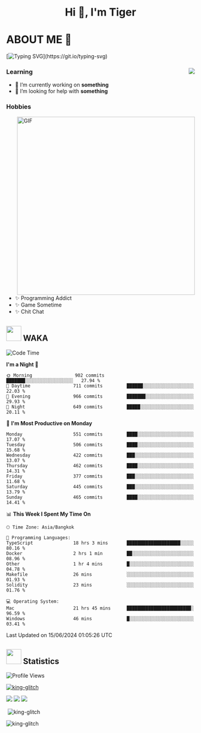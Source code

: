 <h1 align="center">Hi 👋, I'm Tiger</h1>




# ABOUT ME 💬

[![Typing SVG](https://readme-typing-svg.herokuapp.com?color=22F771&vCenter=true&lines=A+perssionate+developer+from+nowhere.)](https://git.io/typing-svg)

<div>
 <img align="right" src="https://spotify-github-profile.vercel.app/api/view?uid=12129734423&cover_image=false&theme=default&bar_color=22d016&bar_color_cover=true" />
 <h3>Learning</h3>
 
 <ul>
  <li>🔭 I’m currently working on <b>something</b></li>
  <li>🤝 I’m looking for help with <b>something</b></li>
 </ul>
 
</div>
<div>
 <h3>Hobbies</h3>
 <img align="right" height="475px"  alt="GIF" src="https://i.pinimg.com/originals/1f/b7/db/1fb7dbee557e5ed509f7517da8a84d58.gif" />
 <ul>
  <li>✨ Programming Addict</li>
  <li>✨ Game Sometime</li>
  <li>✨ Chit Chat</li>
 </ul>
 
</div>



## <img height="40" src="https://raw.githubusercontent.com/innng/innng/master/assets/kyubey.gif"/> WAKA

<!--START_SECTION:waka-->
![Code Time](http://img.shields.io/badge/Code%20Time-1%2C961%20hrs%2022%20mins-blue)

**I'm a Night 🦉** 

```text
🌞 Morning                902 commits         ███████░░░░░░░░░░░░░░░░░░   27.94 % 
🌆 Daytime                711 commits         ██████░░░░░░░░░░░░░░░░░░░   22.03 % 
🌃 Evening                966 commits         ███████░░░░░░░░░░░░░░░░░░   29.93 % 
🌙 Night                  649 commits         █████░░░░░░░░░░░░░░░░░░░░   20.11 % 
```
📅 **I'm Most Productive on Monday** 

```text
Monday                   551 commits         ████░░░░░░░░░░░░░░░░░░░░░   17.07 % 
Tuesday                  506 commits         ████░░░░░░░░░░░░░░░░░░░░░   15.68 % 
Wednesday                422 commits         ███░░░░░░░░░░░░░░░░░░░░░░   13.07 % 
Thursday                 462 commits         ████░░░░░░░░░░░░░░░░░░░░░   14.31 % 
Friday                   377 commits         ███░░░░░░░░░░░░░░░░░░░░░░   11.68 % 
Saturday                 445 commits         ███░░░░░░░░░░░░░░░░░░░░░░   13.79 % 
Sunday                   465 commits         ████░░░░░░░░░░░░░░░░░░░░░   14.41 % 
```


📊 **This Week I Spent My Time On** 

```text
🕑︎ Time Zone: Asia/Bangkok

💬 Programming Languages: 
TypeScript               18 hrs 3 mins       ████████████████████░░░░░   80.16 % 
Docker                   2 hrs 1 min         ██░░░░░░░░░░░░░░░░░░░░░░░   08.96 % 
Other                    1 hr 4 mins         █░░░░░░░░░░░░░░░░░░░░░░░░   04.78 % 
Makefile                 26 mins             ░░░░░░░░░░░░░░░░░░░░░░░░░   01.93 % 
Solidity                 23 mins             ░░░░░░░░░░░░░░░░░░░░░░░░░   01.76 % 

💻 Operating System: 
Mac                      21 hrs 45 mins      ████████████████████████░   96.59 % 
Windows                  46 mins             █░░░░░░░░░░░░░░░░░░░░░░░░   03.41 % 
```


 Last Updated on 15/06/2024 01:05:26 UTC
<!--END_SECTION:waka-->
## <img height="40" src="https://raw.githubusercontent.com/innng/innng/master/assets/kyubey.gif"/> Statistics
![Profile Views](https://komarev.com/ghpvc/?username=king-glitch)  

<p align="left"> 
 <a href="https://github.com/ryo-ma/github-profile-trophy">
  <img src="https://github-profile-trophy.vercel.app/?username=king-glitch&theme=dracula" alt="king-glitch" />
 </a> </p>

![](https://github-profile-summary-cards.vercel.app/api/cards/profile-details?username=king-glitch&theme=dracula)
![](https://github-profile-summary-cards.vercel.app/api/cards/stats?username=king-glitch&theme=dracula) 
![](https://github-profile-summary-cards.vercel.app/api/cards/productive-time?username=king-glitch&theme=dracula)


<p>&nbsp;<img align="center" src="https://github-readme-stats.vercel.app/api?username=king-glitch&theme=dracula" alt="king-glitch" /></p>

<p><img align="center" src="https://github-readme-streak-stats.herokuapp.com/?user=king-glitch&theme=dracula" alt="king-glitch" /></p>
